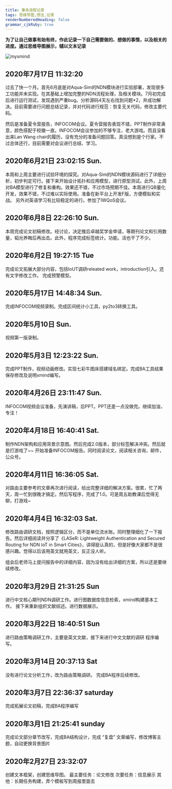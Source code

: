 ```yaml
---
title: 事务进程记录
tags: 思维导图,想法,记录
renderNumberedHeading: false
grammar_cjkRuby: true
---
```


**为了让自己做事有始有终，作此记录一下自己需要做的、想做的事情，以及相关的进度。通过思维导图展示，辅以文本记录**

![myxmind](http://assets.processon.com/chart_image/5e4dfa60e4b0d86ec40ba36f.png)

## 2020年7月17日 11:32:20 
过去了快一个月。首先6月底是对Aqua-Sim的NDN模块进行实验部署，发现很多工功能并未实现。在其基础上增加完整的NDN流程处理，及相关模块。7月初完成后进行运行测试，发现遇到严重bug。分析源码4天左右找到问题\*2，并成功解决。目前需要进行问题总结记录，并对代码进行规范：恢复无关代码，修改主要代码。

然后是准备夏令营报告，INFOCOM会议。夏令营报告表现不错，PPT制作非常满意，颜色搭配于校徽一直。INFOCOM会议参加的不够专注，老大游戏。而且没看出来Lan Wang chair的履历，没有充分的准备问题回答。真没想到是个行家。不过总体还行，目前需要对会议进行总结、学习。

## 2020年6月21日 23:02:15 Sun.
本周和上周主要进行试验环境的探究。对Aqua-Sim的NDN模块源码进行了详细分析，初步判定可行。接下来开始设计拓扑和应用模型，进行原型测试。此外，上周对BA模型进行了修复和重构。效果还不错，不过市场预期不佳。本周进行QB量化开发，效果不错，不过难以实际使用。准备在新平台上开发F版，方便模拟和实战。
另外对英语学习有比较稳定的进行。参加了IWQoS会议。

## 2020年6月8日 22:26:10 Sun.
本周完成论文初稿修改。经讨论，决定推后卓越奖学金申请，等期刊论文和引用数量，韬光养晦后再出击。此外，程序完成标签统计。功能。活也干了不少。

## 2020年6月2日 19:27:15 Tue
完成论文拓展大部分内容，包括IoUT调研releated work，introduction引入。还有文字修改工作。
完成预警模型。

## 2020年5月17日 14:48:34 Sun.
完成INFOCOM视频录制。完成区间统计小工具，py2to3转换工具。

## 2020年5月10日 Sun.
视频第一版录制。

## 2020年5月3日 12:23:22  Sun.
完成PPT制作，视频动画修改。实现七彩牛图床搭建域名绑定。完成BA工具结果保存修改及说明xmind编写。

## 2020年4月26日 23:11:47 Sun.
INFOCOM视频会议准备，先演讲稿，后PPT。PPT还差一点没做完。继续加油，专注！

## 2020年4月18日 16:40:41 Sat.
制作NDN架构和应用背景示意图。然后完成2.0版本，部分标签解决冲突。然后就是打游戏了~~
开始准备INFOCOM报告。同时阅读论文，阅读相关咨询，邮件，公众号。


## 2020年4月11日 16:36:05 Sat.
对路由主要参考的文章再次进行阅读，给出完整详细的解决方案。很累，忙了两天，周一忙到很晚才搞定。然后写程序，完成了1.0。可是周五助教课后觉得无聊，打游戏~

## 2020年4月4日 16:32:03 Sat.
修改路由调研文档，按照逻辑区分，而不是单位流水账。同时整理细化了一下报告。然后详细阅读并分享了《LASeR: Lightweight Authentication and Secured Routing for NDN IoT in Smart Cities》，讲得挺认真的，但是好像大家都不是很感兴趣。觉得以后该用英文就用英文，反正没人听。

组会后老师马上提问报告中的详细内容，因为没有给出详细的方案，所以还是要继续修改。

## 2020年3月29日 21:31:25 Sun
进行中文核心期刊NDN调研工作。进行图数据库信息检索，xmind构建基本工作。
接下来重新组织文献综述。进行数据展示。

## 2020年3月22日 18:40:51 Sun
进行路由策略调研工作，主要是英文文献，接下来进行中文文献的调研
程序编写。

## 2020年3月14日 20:37:13 Sat
没有进行论文分析工作，改为路由策略调研。
完成BA程序后续修改。

## 2020年3月7日 22:36:37 saturday
完成拓展论文初稿，完成BA程序编写
 
## 2020年3月1日 21:25:41 sunday
完成论文部分章节改写，完成BA结构设计，完成 “复盘” 文章编写，修改博客主题，自动更换背景图片

## 2020年2月27日 23:32:07
创建文本框架，创建思维导图。
最主要任务：论文修改
次要任务：信息展示
其他：长期任务构建，弄个模板写到周报里面去
